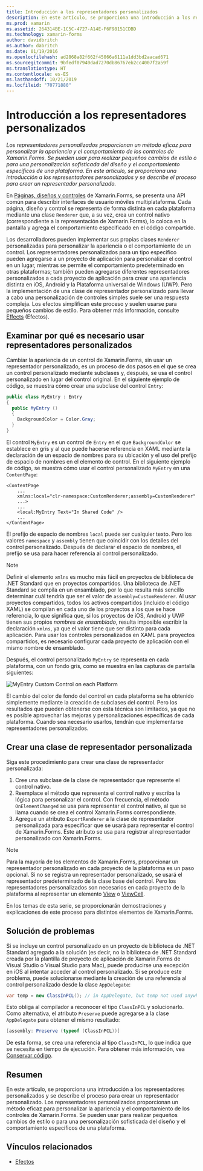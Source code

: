 ```yaml
---
title: Introducción a los representadores personalizados
description: En este artículo, se proporciona una introducción a los representadores personalizados y se describe el proceso para crear un representador personalizado.
ms.prod: xamarin
ms.assetid: 264314BE-1C5C-4727-A14E-F6F98151CDBD
ms.technology: xamarin-forms
author: davidbritch
ms.author: dabritch
ms.date: 01/19/2016
ms.openlocfilehash: ad2868a82f662f45066a6111a1dd3bd2aacad671
ms.sourcegitcommit: 9bfedf07940dad7270db86767eb2cc4007f2a59f
ms.translationtype: HT
ms.contentlocale: es-ES
ms.lasthandoff: 10/21/2019
ms.locfileid: "70771880"
---
```

# <a name="introduction-to-custom-renderers"></a>Introducción a los representadores personalizados

_Los representadores personalizados proporcionan un método eficaz para personalizar la apariencia y el comportamiento de los controles de Xamarin.Forms. Se pueden usar para realizar pequeños cambios de estilo o para una personalización sofisticada del diseño y el comportamiento específicos de una plataforma. En este artículo, se proporciona una introducción a los representadores personalizados y se describe el proceso para crear un representador personalizado._

En [Páginas, diseños y controles](~/xamarin-forms/user-interface/controls/index.md) de Xamarin.Forms, se presenta una API común para describir interfaces de usuario móviles multiplataforma. Cada página, diseño y control se representa de forma distinta en cada plataforma mediante una clase `Renderer` que, a su vez, crea un control nativo (correspondiente a la representación de Xamarin.Forms), lo coloca en la pantalla y agrega el comportamiento especificado en el código compartido.

Los desarrolladores pueden implementar sus propias clases `Renderer` personalizadas para personalizar la apariencia o el comportamiento de un control. Los representadores personalizados para un tipo específico pueden agregarse a un proyecto de aplicación para personalizar el control en un lugar, mientras se permite el comportamiento predeterminado en otras plataformas; también pueden agregarse diferentes representadores personalizados a cada proyecto de aplicación para crear una apariencia distinta en iOS, Android y la Plataforma universal de Windows (UWP). Pero la implementación de una clase de representador personalizado para llevar a cabo una personalización de controles simples suele ser una respuesta compleja. Los efectos simplifican este proceso y suelen usarse para pequeños cambios de estilo. Para obtener más información, consulte [Effects](~/xamarin-forms/app-fundamentals/effects/index.md) (Efectos).

## <a name="examining-why-custom-renderers-are-necessary"></a>Examinar por qué es necesario usar representadores personalizados

Cambiar la apariencia de un control de Xamarin.Forms, sin usar un representador personalizado, es un proceso de dos pasos en el que se crea un control personalizado mediante subclases y, después, se usa el control personalizado en lugar del control original. En el siguiente ejemplo de código, se muestra cómo crear una subclase del control `Entry`:

```csharp
public class MyEntry : Entry
{
  public MyEntry ()
  {
    BackgroundColor = Color.Gray;
  }
}
```

El control `MyEntry` es un control de `Entry` en el que `BackgroundColor` se establece en gris y al que puede hacerse referencia en XAML mediante la declaración de un espacio de nombres para su ubicación y el uso del prefijo de espacio de nombres en el elemento de control. En el siguiente ejemplo de código, se muestra cómo usar el control personalizado `MyEntry` en una `ContentPage`:

```xaml
<ContentPage
    ...
    xmlns:local="clr-namespace:CustomRenderer;assembly=CustomRenderer"
    ...>
    ...
    <local:MyEntry Text="In Shared Code" />
    ...
</ContentPage>
```

El prefijo de espacio de nombres `local` puede ser cualquier texto. Pero los valores `namespace` y `assembly` tienen que coincidir con los detalles del control personalizado. Después de declarar el espacio de nombres, el prefijo se usa para hacer referencia al control personalizado.

> [!NOTE]
> Definir el elemento `xmlns` es mucho más fácil en proyectos de biblioteca de .NET Standard que en proyectos compartidos. Una biblioteca de .NET Standard se compila en un ensamblado, por lo que resulta más sencillo determinar cuál tendría que ser el valor de `assembly=CustomRenderer`. Al usar proyectos compartidos, todos los activos compartidos (incluido el código XAML) se compilan en cada uno de los proyectos a los que se hace referencia, lo que significa que, si los proyectos de iOS, Android y UWP tienen sus propios *nombres de ensamblado*, resulta imposible escribir la declaración `xmlns`, ya que el valor tiene que ser distinto para cada aplicación. Para usar los controles personalizados en XAML para proyectos compartidos, es necesario configurar cada proyecto de aplicación con el mismo nombre de ensamblado.

Después, el control personalizado `MyEntry` se representa en cada plataforma, con un fondo gris, como se muestra en las capturas de pantalla siguientes:

![](introduction-images/screenshots.png "MyEntry Custom Control on each Platform")

El cambio del color de fondo del control en cada plataforma se ha obtenido simplemente mediante la creación de subclases del control. Pero los resultados que pueden obtenerse con esta técnica son limitados, ya que no es posible aprovechar las mejoras y personalizaciones específicas de cada plataforma. Cuando sea necesario usarlos, tendrán que implementarse representadores personalizados.

## <a name="creating-a-custom-renderer-class"></a>Crear una clase de representador personalizada

Siga este procedimiento para crear una clase de representador personalizada:

1. Cree una subclase de la clase de representador que represente el control nativo.
1. Reemplace el método que representa el control nativo y escriba la lógica para personalizar el control. Con frecuencia, el método `OnElementChanged` se usa para representar el control nativo, al que se llama cuando se crea el control Xamarin.Forms correspondiente.
1. Agregue un atributo `ExportRenderer` a la clase de representador personalizada para especificar que se usará para representar el control de Xamarin.Forms. Este atributo se usa para registrar al representador personalizado con Xamarin.Forms.

> [!NOTE]
> Para la mayoría de los elementos de Xamarin.Forms, proporcionar un representador personalizado en cada proyecto de la plataforma es un paso opcional. Si no se registra un representador personalizado, se usará el representador predeterminado de la clase base del control. Pero los representadores personalizados son necesarios en cada proyecto de la plataforma al representar un elemento [View](xref:Xamarin.Forms.View) o [ViewCell](xref:Xamarin.Forms.ViewCell).

En los temas de esta serie, se proporcionarán demostraciones y explicaciones de este proceso para distintos elementos de Xamarin.Forms.

## <a name="troubleshooting"></a>Solución de problemas

Si se incluye un control personalizado en un proyecto de biblioteca de .NET Standard agregado a la solución (es decir, no la biblioteca de .NET Standard creada por la plantilla de proyecto de aplicación de Xamarin.Forms de Visual Studio o Visual Studio para Mac), puede producirse una excepción en iOS al intentar acceder al control personalizado. Si se produce este problema, puede solucionarse mediante la creación de una referencia al control personalizado desde la clase `AppDelegate`:

```csharp
var temp = new ClassInPCL(); // in AppDelegate, but temp not used anywhere
```

Esto obliga al compilador a reconocer el tipo `ClassInPCL` y solucionarlo. Como alternativa, el atributo `Preserve` puede agregarse a la clase `AppDelegate` para obtener el mismo resultado:

```csharp
[assembly: Preserve (typeof (ClassInPCL))]
```

De esta forma, se crea una referencia al tipo `ClassInPCL`, lo que indica que se necesita en tiempo de ejecución. Para obtener más información, vea [Conservar código](~/ios/deploy-test/linker.md).

## <a name="summary"></a>Resumen

En este artículo, se proporciona una introducción a los representadores personalizados y se describe el proceso para crear un representador personalizado. Los representadores personalizados proporcionan un método eficaz para personalizar la apariencia y el comportamiento de los controles de Xamarin.Forms. Se pueden usar para realizar pequeños cambios de estilo o para una personalización sofisticada del diseño y el comportamiento específicos de una plataforma.

## <a name="related-links"></a>Vínculos relacionados

- [Efectos](~/xamarin-forms/app-fundamentals/effects/index.md)
